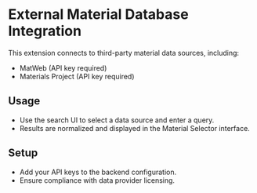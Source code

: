 # External Material Database Integration

This extension connects to third-party material data sources, including:

- MatWeb (API key required)
- Materials Project (API key required)

## Usage

- Use the search UI to select a data source and enter a query.
- Results are normalized and displayed in the Material Selector interface.

## Setup

- Add your API keys to the backend configuration.
- Ensure compliance with data provider licensing.
